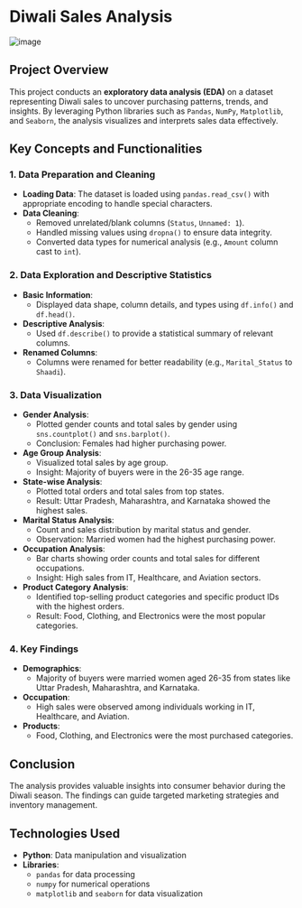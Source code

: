 # Diwali Sales Analysis

![image](https://github.com/user-attachments/assets/911b26f1-4d36-471e-86d1-a584b378211c)



## Project Overview
This project conducts an **exploratory data analysis (EDA)** on a dataset representing Diwali sales to uncover purchasing patterns, trends, and insights. By leveraging Python libraries such as `Pandas`, `NumPy`, `Matplotlib`, and `Seaborn`, the analysis visualizes and interprets sales data effectively.

## Key Concepts and Functionalities

### 1. Data Preparation and Cleaning
- **Loading Data**: The dataset is loaded using `pandas.read_csv()` with appropriate encoding to handle special characters.
- **Data Cleaning**:
  - Removed unrelated/blank columns (`Status`, `Unnamed: 1`).
  - Handled missing values using `dropna()` to ensure data integrity.
  - Converted data types for numerical analysis (e.g., `Amount` column cast to `int`).

### 2. Data Exploration and Descriptive Statistics
- **Basic Information**:
  - Displayed data shape, column details, and types using `df.info()` and `df.head()`.
- **Descriptive Analysis**:
  - Used `df.describe()` to provide a statistical summary of relevant columns.
- **Renamed Columns**:
  - Columns were renamed for better readability (e.g., `Marital_Status` to `Shaadi`).

### 3. Data Visualization
- **Gender Analysis**:
  - Plotted gender counts and total sales by gender using `sns.countplot()` and `sns.barplot()`.
  - Conclusion: Females had higher purchasing power.
- **Age Group Analysis**:
  - Visualized total sales by age group.
  - Insight: Majority of buyers were in the 26-35 age range.
- **State-wise Analysis**:
  - Plotted total orders and total sales from top states.
  - Result: Uttar Pradesh, Maharashtra, and Karnataka showed the highest sales.
- **Marital Status Analysis**:
  - Count and sales distribution by marital status and gender.
  - Observation: Married women had the highest purchasing power.
- **Occupation Analysis**:
  - Bar charts showing order counts and total sales for different occupations.
  - Insight: High sales from IT, Healthcare, and Aviation sectors.
- **Product Category Analysis**:
  - Identified top-selling product categories and specific product IDs with the highest orders.
  - Result: Food, Clothing, and Electronics were the most popular categories.

### 4. Key Findings
- **Demographics**:
  - Majority of buyers were married women aged 26-35 from states like Uttar Pradesh, Maharashtra, and Karnataka.
- **Occupation**:
  - High sales were observed among individuals working in IT, Healthcare, and Aviation.
- **Products**:
  - Food, Clothing, and Electronics were the most purchased categories.

## Conclusion
The analysis provides valuable insights into consumer behavior during the Diwali season. The findings can guide targeted marketing strategies and inventory management.

## Technologies Used
- **Python**: Data manipulation and visualization
- **Libraries**:
  - `pandas` for data processing
  - `numpy` for numerical operations
  - `matplotlib` and `seaborn` for data visualization

